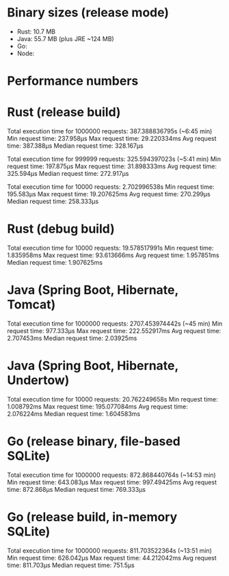 # Binary sizes (release mode)
- Rust: 10.7 MB
- Java: 55.7 MB (plus JRE ~124 MB)
- Go:
- Node: 

# Performance numbers


# Rust (release build)
Total execution time for 1000000 requests: 387.388836795s (~6:45 min)
Min request time: 237.958µs
Max request time: 29.220334ms
Avg request time: 387.388µs
Median request time: 328.167µs

Total execution time for 999999 requests: 325.594397023s (~5:41 min)
Min request time: 197.875µs
Max request time: 31.898333ms
Avg request time: 325.594µs
Median request time: 272.917µs

Total execution time for 10000 requests: 2.702996538s
Min request time: 195.583µs
Max request time: 19.207625ms
Avg request time: 270.299µs
Median request time: 258.333µs

# Rust (debug build)
Total execution time for 10000 requests: 19.578517991s
Min request time: 1.835958ms
Max request time: 93.613666ms
Avg request time: 1.957851ms
Median request time: 1.907625ms


# Java (Spring Boot, Hibernate, Tomcat)
Total execution time for 1000000 requests: 2707.453974442s (~45 min)
Min request time: 977.333µs
Max request time: 222.552917ms
Avg request time: 2.707453ms
Median request time: 2.03925ms

# Java (Spring Boot, Hibernate, Undertow)
Total execution time for 10000 requests: 20.762249658s
Min request time: 1.008792ms
Max request time: 195.077084ms
Avg request time: 2.076224ms
Median request time: 1.604583ms

# Go (release binary, file-based SQLite)
Total execution time for 1000000 requests: 872.868440764s (~14:53 min)
Min request time: 643.083µs
Max request time: 997.49425ms
Avg request time: 872.868µs
Median request time: 769.333µs

# Go (release build, in-memory SQLite)
Total execution time for 1000000 requests: 811.703522364s (~13:51 min)
Min request time: 626.042µs
Max request time: 44.212042ms
Avg request time: 811.703µs
Median request time: 751.5µs
